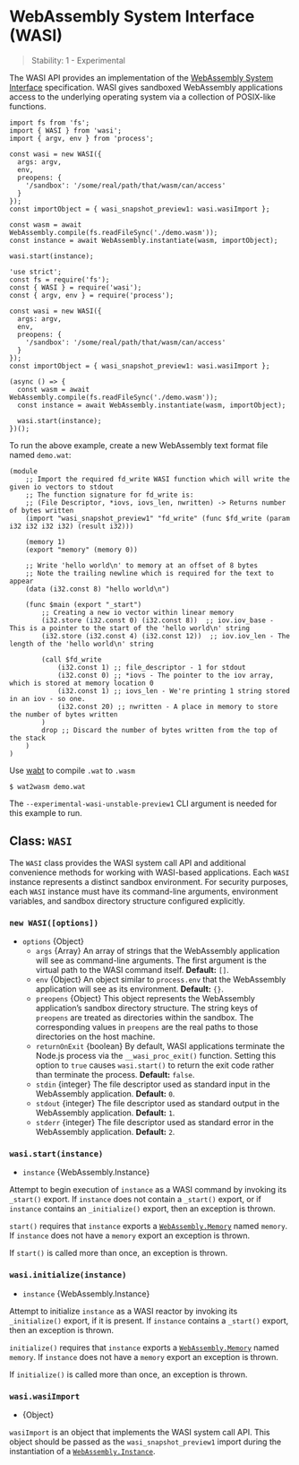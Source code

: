 WebAssembly System Interface (WASI)
===================================

> Stability: 1 - Experimental

The WASI API provides an implementation of the [WebAssembly System Interface](https://wasi.dev/) specification. WASI gives sandboxed WebAssembly applications access to the underlying operating system via a collection of POSIX-like functions.

    import fs from 'fs';
    import { WASI } from 'wasi';
    import { argv, env } from 'process';

    const wasi = new WASI({
      args: argv,
      env,
      preopens: {
        '/sandbox': '/some/real/path/that/wasm/can/access'
      }
    });
    const importObject = { wasi_snapshot_preview1: wasi.wasiImport };

    const wasm = await WebAssembly.compile(fs.readFileSync('./demo.wasm'));
    const instance = await WebAssembly.instantiate(wasm, importObject);

    wasi.start(instance);

    'use strict';
    const fs = require('fs');
    const { WASI } = require('wasi');
    const { argv, env } = require('process');

    const wasi = new WASI({
      args: argv,
      env,
      preopens: {
        '/sandbox': '/some/real/path/that/wasm/can/access'
      }
    });
    const importObject = { wasi_snapshot_preview1: wasi.wasiImport };

    (async () => {
      const wasm = await WebAssembly.compile(fs.readFileSync('./demo.wasm'));
      const instance = await WebAssembly.instantiate(wasm, importObject);

      wasi.start(instance);
    })();

To run the above example, create a new WebAssembly text format file named `demo.wat`:

    (module
        ;; Import the required fd_write WASI function which will write the given io vectors to stdout
        ;; The function signature for fd_write is:
        ;; (File Descriptor, *iovs, iovs_len, nwritten) -> Returns number of bytes written
        (import "wasi_snapshot_preview1" "fd_write" (func $fd_write (param i32 i32 i32 i32) (result i32)))

        (memory 1)
        (export "memory" (memory 0))

        ;; Write 'hello world\n' to memory at an offset of 8 bytes
        ;; Note the trailing newline which is required for the text to appear
        (data (i32.const 8) "hello world\n")

        (func $main (export "_start")
            ;; Creating a new io vector within linear memory
            (i32.store (i32.const 0) (i32.const 8))  ;; iov.iov_base - This is a pointer to the start of the 'hello world\n' string
            (i32.store (i32.const 4) (i32.const 12))  ;; iov.iov_len - The length of the 'hello world\n' string

            (call $fd_write
                (i32.const 1) ;; file_descriptor - 1 for stdout
                (i32.const 0) ;; *iovs - The pointer to the iov array, which is stored at memory location 0
                (i32.const 1) ;; iovs_len - We're printing 1 string stored in an iov - so one.
                (i32.const 20) ;; nwritten - A place in memory to store the number of bytes written
            )
            drop ;; Discard the number of bytes written from the top of the stack
        )
    )

Use [wabt](https://github.com/WebAssembly/wabt) to compile `.wat` to `.wasm`

    $ wat2wasm demo.wat

The `--experimental-wasi-unstable-preview1` CLI argument is needed for this example to run.

Class: `WASI`
-------------

The `WASI` class provides the WASI system call API and additional convenience methods for working with WASI-based applications. Each `WASI` instance represents a distinct sandbox environment. For security purposes, each `WASI` instance must have its command-line arguments, environment variables, and sandbox directory structure configured explicitly.

### `new WASI([options])`

-   `options` {Object}
    -   `args` {Array} An array of strings that the WebAssembly application will see as command-line arguments. The first argument is the virtual path to the WASI command itself. **Default:** `[]`.
    -   `env` {Object} An object similar to `process.env` that the WebAssembly application will see as its environment. **Default:** `{}`.
    -   `preopens` {Object} This object represents the WebAssembly application’s sandbox directory structure. The string keys of `preopens` are treated as directories within the sandbox. The corresponding values in `preopens` are the real paths to those directories on the host machine.
    -   `returnOnExit` {boolean} By default, WASI applications terminate the Node.js process via the `__wasi_proc_exit()` function. Setting this option to `true` causes `wasi.start()` to return the exit code rather than terminate the process. **Default:** `false`.
    -   `stdin` {integer} The file descriptor used as standard input in the WebAssembly application. **Default:** `0`.
    -   `stdout` {integer} The file descriptor used as standard output in the WebAssembly application. **Default:** `1`.
    -   `stderr` {integer} The file descriptor used as standard error in the WebAssembly application. **Default:** `2`.

### `wasi.start(instance)`

-   `instance` {WebAssembly.Instance}

Attempt to begin execution of `instance` as a WASI command by invoking its `_start()` export. If `instance` does not contain a `_start()` export, or if `instance` contains an `_initialize()` export, then an exception is thrown.

`start()` requires that `instance` exports a [`WebAssembly.Memory`](https://developer.mozilla.org/en-US/docs/Web/JavaScript/Reference/Global_Objects/WebAssembly/Memory) named `memory`. If `instance` does not have a `memory` export an exception is thrown.

If `start()` is called more than once, an exception is thrown.

### `wasi.initialize(instance)`

-   `instance` {WebAssembly.Instance}

Attempt to initialize `instance` as a WASI reactor by invoking its `_initialize()` export, if it is present. If `instance` contains a `_start()` export, then an exception is thrown.

`initialize()` requires that `instance` exports a [`WebAssembly.Memory`](https://developer.mozilla.org/en-US/docs/Web/JavaScript/Reference/Global_Objects/WebAssembly/Memory) named `memory`. If `instance` does not have a `memory` export an exception is thrown.

If `initialize()` is called more than once, an exception is thrown.

### `wasi.wasiImport`

-   {Object}

`wasiImport` is an object that implements the WASI system call API. This object should be passed as the `wasi_snapshot_preview1` import during the instantiation of a [`WebAssembly.Instance`](https://developer.mozilla.org/en-US/docs/Web/JavaScript/Reference/Global_Objects/WebAssembly/Instance).
